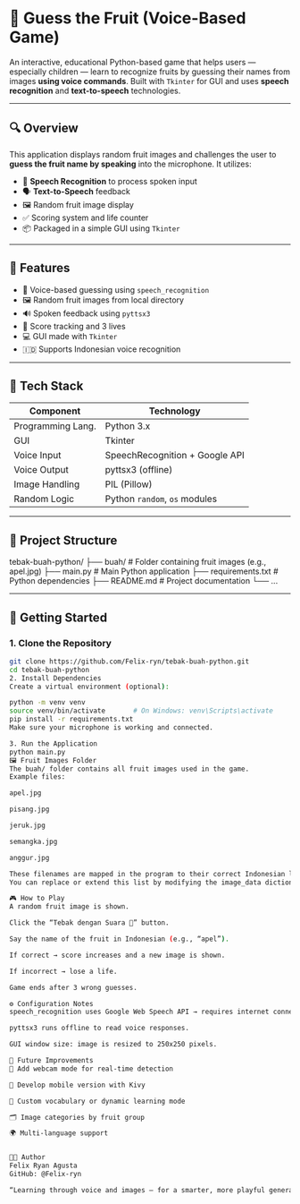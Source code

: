 # 🍎 Guess the Fruit (Voice-Based Game)

An interactive, educational Python-based game that helps users — especially children — learn to recognize fruits by guessing their names from images **using voice commands**. Built with `Tkinter` for GUI and uses **speech recognition** and **text-to-speech** technologies.

---

## 🔍 Overview

This application displays random fruit images and challenges the user to **guess the fruit name by speaking** into the microphone. It utilizes:

- 🎤 **Speech Recognition** to process spoken input  
- 🗣️ **Text-to-Speech** feedback  
- 🖼️ Random fruit image display  
- ✅ Scoring system and life counter  
- 📦 Packaged in a simple GUI using `Tkinter`  

---

## 🧩 Features

- 🎤 Voice-based guessing using `speech_recognition`
- 🖼️ Random fruit images from local directory
- 🔊 Spoken feedback using `pyttsx3`
- 🧠 Score tracking and 3 lives
- 💻 GUI made with `Tkinter`
- 🇮🇩 Supports Indonesian voice recognition

---

## 🧰 Tech Stack

| Component         | Technology                        |
|-------------------|------------------------------------|
| Programming Lang. | Python 3.x                         |
| GUI               | Tkinter                            |
| Voice Input       | SpeechRecognition + Google API     |
| Voice Output      | pyttsx3 (offline)                  |
| Image Handling    | PIL (Pillow)                       |
| Random Logic      | Python `random`, `os` modules      |

---

## 📂 Project Structure

tebak-buah-python/
├── buah/ # Folder containing fruit images (e.g., apel.jpg)
├── main.py # Main Python application
├── requirements.txt # Python dependencies
├── README.md # Project documentation
└── ...

---

## 🚀 Getting Started

### 1. Clone the Repository

```bash
git clone https://github.com/Felix-ryn/tebak-buah-python.git
cd tebak-buah-python
2. Install Dependencies
Create a virtual environment (optional):

python -m venv venv
source venv/bin/activate       # On Windows: venv\Scripts\activate
pip install -r requirements.txt
Make sure your microphone is working and connected.

3. Run the Application
python main.py
🖼️ Fruit Images Folder
The buah/ folder contains all fruit images used in the game.
Example files:

apel.jpg

pisang.jpg

jeruk.jpg

semangka.jpg

anggur.jpg

These filenames are mapped in the program to their correct Indonesian labels.
You can replace or extend this list by modifying the image_data dictionary inside main.py.

🎮 How to Play
A random fruit image is shown.

Click the “Tebak dengan Suara 🎤” button.

Say the name of the fruit in Indonesian (e.g., “apel”).

If correct → score increases and a new image is shown.

If incorrect → lose a life.

Game ends after 3 wrong guesses.

⚙️ Configuration Notes
speech_recognition uses Google Web Speech API → requires internet connection.

pyttsx3 runs offline to read voice responses.

GUI window size: image is resized to 250x250 pixels.

🧪 Future Improvements
🎥 Add webcam mode for real-time detection

📱 Develop mobile version with Kivy

🧠 Custom vocabulary or dynamic learning mode

🗂️ Image categories by fruit group

🌍 Multi-language support


👨‍💻 Author
Felix Ryan Agusta
GitHub: @Felix-ryn

“Learning through voice and images — for a smarter, more playful generation.” 🎓🍓
